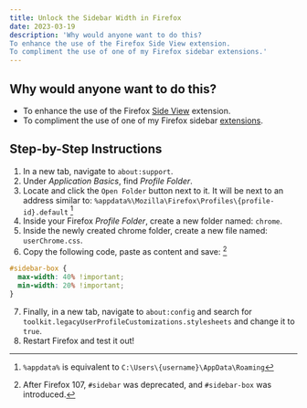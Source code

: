 ```yaml
---
title: Unlock the Sidebar Width in Firefox
date: 2023-03-19
description: 'Why would anyone want to do this?
To enhance the use of the Firefox Side View extension.
To compliment the use of one of my Firefox sidebar extensions.'
---
```

## Why would anyone want to do this?  
- To enhance the use of the Firefox [Side View](https://addons.mozilla.org/en-US/firefox/addon/side-view/) extension.
- To compliment the use of one of my Firefox sidebar [extensions](https://addons.mozilla.org/en-US/firefox/user/17772574/).

## Step-by-Step Instructions

1. In a new tab, navigate to `about:support`.
2. Under *Application Basics*, find *Profile Folder*.
3. Locate and click the `Open Folder` button next to it. It will be next to an address similar to: `%appdata%\Mozilla\Firefox\Profiles\{profile-id}.default` [^1]
4. Inside your Firefox *Profile Folder*, create a new folder named: `chrome`.
5. Inside the newly created chrome folder, create a new file named: `userChrome.css`.
6. Copy the following code, paste as content and save: [^2]
```css
#sidebar-box {
  max-width: 40% !important;
  min-width: 20% !important;
}
```
7. Finally, in a new tab, navigate to `about:config` and search for `toolkit.legacyUserProfileCustomizations.stylesheets` and change it to `true`.
8. Restart Firefox and test it out!

[^1]: `%appdata%` is equivalent to `C:\Users\{username}\AppData\Roaming`
[^2]:  After Firefox 107, `#sidebar` was deprecated, and `#sidebar-box` was introduced.